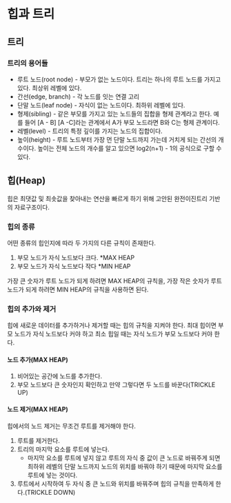 # 힙과 트리

## 트리

### 트리의 용어들

- 루트 노드(root node) - 부모가 없는 노드이다. 트리는 하나의 루트 노드를 가지고 있다. 최상위 레벨에 있다.
- 간선(edge, branch) - 각 노드를 잇는 연결 고리
- 단말 노드(leaf node) - 자식이 없는 노드이다. 최하위 레벨에 있다.
- 형제(sibling) - 같은 부모를 가지고 있는 노드들의 집합을 형제 관계라고 한다. 예를 들어 [A - B] [A -C]라는 관계에서 A가 부모 노드라면 B와 C는 형제 관계이다.
- 레벨(level) - 트리의 특정 깊이를 가지는 노드의 집합이다.
- 높이(height) - 루트 노드부터 가장 먼 단말 노드까지 가는데 거치게 되는 간선의 개수이다. 높이는  전체 노드의 개수를 알고 있으면 log2(n+1) - 1의 공식으로 구할 수 있다.



## 힙(Heap)

힙은 최댓값 및 최솟값을 찾아내는 연산을 빠르게 하기 위해 고안된 완전이진트리 기반의 자료구조이다.

### 힙의 종류

어떤 종류의 힙인지에 따라 두 가지의 다른 규칙이 존재한다.

1. 부모 노드가 자식 노드보다 크다. *MAX HEAP
2. 부모 노드가 자식 노드보다 작다 *MIN HEAP

가장 큰 숫자가 루트 노드가 되게 하려면 MAX HEAP의 규칙을, 가장 작은 숫자가 루트 노드가 되게 하려면 MIN HEAP의 규칙을 사용하면 된다.

### 힙의 추가와 제거

힙에 새로운 데이터를 추가하거나 제거할 때는 힙의 규칙을 지켜야 한다. 최대 힙이면 부모 노드가 자식 노드보다 커야 하고 최소 힙일 때는 자식 노드가 부모 노드보다 커야 한다.

#### 노드 추가(MAX HEAP)

1. 비어있는 공간에 노드를 추가한다.
2. 부모 노드보다 큰 숫자인지 확인하고 만약 그렇다면 두 노드를 바꾼다(TRICKLE UP)

#### 노드 제거(MAX HEAP)

힙에서의 노드 제거는 무조건 루트를 제거해야 한다.

1. 루트를 제거한다.
2. 트리의 마지막 요소를 루트에 넣는다.
   - 마지막 요소를 루트에 넣지 않고 루트의 자식 중 값이 큰 노드로 바꿔주게 되면 최하위 레벨의 단말 노드까지 노드의 위치를 바꿔야 하기 때문에 마지막 요소를 루트에 넣는 것이다.
3. 루트에서 시작하여 두 자식 중 큰 노드와 위치를 바꿔주며 힙의 규칙을 만족하게 한다.(TRICKLE DOWN)







